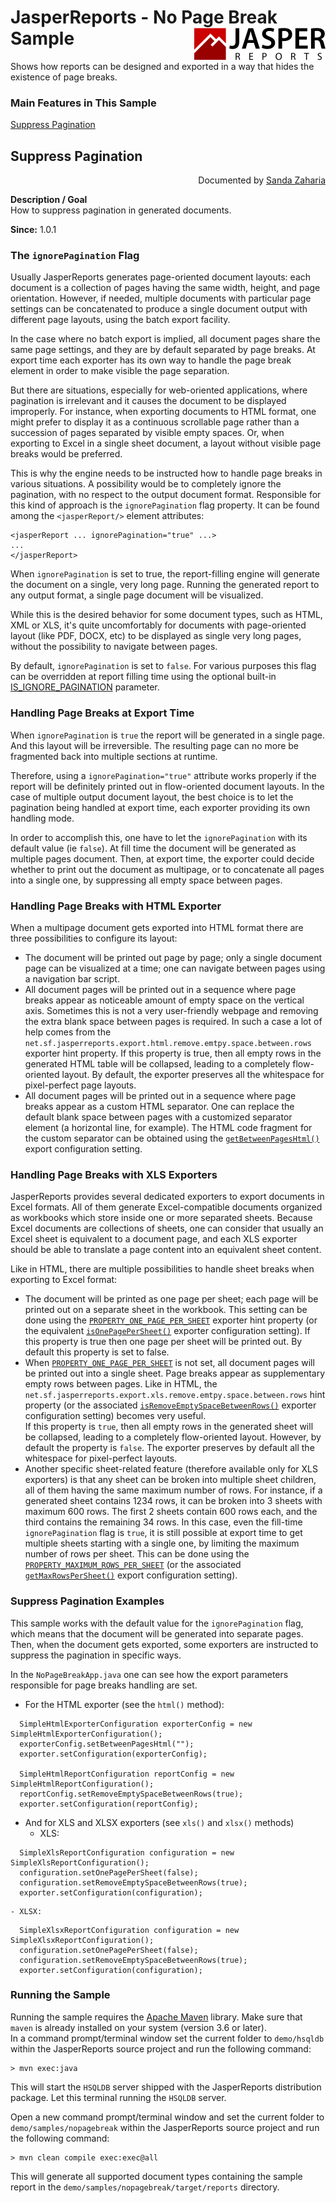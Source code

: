 
# JasperReports - No Page Break Sample <img src="../../resources/jasperreports.svg" alt="JasperReports logo" align="right"/>

Shows how reports can be designed and exported in a way that hides the existence of page breaks.

### Main Features in This Sample

[Suppress Pagination](#nopagebreak)

## <a name='nopagebreak'>Suppress</a> Pagination
<div align="right">Documented by <a href='mailto:shertage@users.sourceforge.net'>Sanda Zaharia</a></div>

**Description / Goal**\
How to suppress pagination in generated documents.

**Since:** 1.0.1

### The `ignorePagination` Flag

Usually JasperReports generates page-oriented document layouts: each document is a collection of pages having the same width, height, and page orientation. However, if needed, multiple documents with particular page settings can be concatenated to produce a single document output with different page layouts, using the batch export facility.

In the case where no batch export is implied, all document pages share the same page settings, and they are by default separated by page breaks. At export time each exporter has its own way to handle the page break element in order to make visible the page separation.

But there are situations, especially for web-oriented applications, where pagination is irrelevant and it causes the document to be displayed improperly. For instance, when exporting documents to HTML format, one might prefer to display it as a continuous scrollable page rather than a succession of pages separated by visible empty spaces. Or, when exporting to Excel in a single sheet document, a layout without visible page breaks would be preferred.

This is why the engine needs to be instructed how to handle page breaks in various situations. A possibility would be to completely ignore the pagination, with no respect to the output document format. Responsible for this kind of approach is the `ignorePagination` flag property. It can be found among the `<jasperReport/>` element attributes:

```
<jasperReport ... ignorePagination="true" ...>
...
</jasperReport>
```

When `ignorePagination` is set to true, the report-filling engine will generate the document on a single, very long page. Running the generated report to any output format, a single page document will be visualized.

While this is the desired behavior for some document types, such as HTML, XML or XLS, it's quite uncomfortably for documents with page-oriented layout (like PDF, DOCX, etc) to be displayed as single very long pages, without the possibility to navigate between pages.

By default, `ignorePagination` is set to `false`. For various purposes this flag can be overridden at report filling time using the optional built-in [IS_IGNORE_PAGINATION](https://jasperreports.sourceforge.net/api/net/sf/jasperreports/engine/JRParameter.html#IS_IGNORE_PAGINATION) parameter.

### Handling Page Breaks at Export Time

When `ignorePagination` is `true` the report will be generated in a single page. And this layout will be irreversible. The resulting page can no more be fragmented back into multiple sections at runtime.

Therefore, using a `ignorePagination="true"` attribute works properly if the report will be definitely printed out in flow-oriented document layouts. In the case of multiple output document layout, the best choice is to let the pagination being handled at export time, each exporter providing its own handling mode.

In order to accomplish this, one have to let the `ignorePagination` with its default value (ie `false`). At fill time the document will be generated as multiple pages document. Then, at export time, the exporter could decide whether to print out the document as multipage, or to concatenate all pages into a single one, by suppressing all empty space between pages.

### Handling Page Breaks with HTML Exporter

When a multipage document gets exported into HTML format there are three possibilities to configure its layout:

- The document will be printed out page by page; only a single document page can be visualized at a time; one can navigate between pages using a navigation bar script.
- All document pages will be printed out in a sequence where page breaks appear as noticeable amount of empty space on the vertical axis. Sometimes this is not a very user-friendly webpage and removing the extra blank space between pages is required. In such a case a lot of help comes from the `net.sf.jasperreports.export.html.remove.emtpy.space.between.rows` exporter hint property. If this property is true, then all empty rows in the generated HTML table will be collapsed, leading to a completely flow-oriented layout. By default, the exporter preserves all the whitespace for pixel-perfect page layouts.
- All document pages will be printed out in a sequence where page breaks appear as a custom HTML separator. One can replace the default blank space between pages with a customized separator element (a horizontal line, for example). The HTML code fragment for the custom separator can be obtained using the [`getBetweenPagesHtml()`](https://jasperreports.sourceforge.net/api/net/sf/jasperreports/export/HtmlExporterConfiguration.html#getBetweenPagesHtml()) export configuration setting.

### Handling Page Breaks with XLS Exporters

JasperReports provides several dedicated exporters to export documents in Excel formats. All of them generate Excel-compatible documents organized as workbooks which store inside one or more separated sheets. Because Excel documents are collections of sheets, one can consider that usually an Excel sheet is equivalent to a document page, and each XLS exporter should be able to translate a page content into an equivalent sheet content.

Like in HTML, there are multiple possibilities to handle sheet breaks when exporting to Excel format:

- The document will be printed as one page per sheet; each page will be printed out on a separate sheet in the workbook. This setting can be done using the [`PROPERTY_ONE_PAGE_PER_SHEET`](https://jasperreports.sourceforge.net/api/net/sf/jasperreports/export/XlsReportConfiguration.html#PROPERTY_ONE_PAGE_PER_SHEET) exporter hint property (or the equivalent [`isOnePagePerSheet()`](https://jasperreports.sourceforge.net/api/net/sf/jasperreports/export/XlsReportConfiguration.html#isOnePagePerSheet()) exporter configuration setting). If this property is true then one page per sheet will be printed out. By default this property is set to false.
- When [`PROPERTY_ONE_PAGE_PER_SHEET`](https://jasperreports.sourceforge.net/api/net/sf/jasperreports/export/XlsReportConfiguration.html#PROPERTY_ONE_PAGE_PER_SHEET) is not set, all document pages will be printed out into a single sheet. Page breaks appear as supplementary empty rows between pages. Like in HTML, the `net.sf.jasperreports.export.xls.remove.emtpy.space.between.rows` hint property (or the associated [`isRemoveEmptySpaceBetweenRows()`](https://jasperreports.sourceforge.net/api/net/sf/jasperreports/export/XlsReportConfiguration.html#isRemoveEmptySpaceBetweenRows()) exporter configuration setting) becomes very useful.\
If this property is `true`, then all empty rows in the generated sheet will be collapsed, leading to a completely flow-oriented layout. However, by default the property is `false`. The exporter preserves by default all the whitespace for pixel-perfect layouts.
- Another specific sheet-related feature (therefore available only for XLS exporters) is that any sheet can be broken into multiple sheet children, all of them having the same maximum number of rows. For instance, if a generated sheet contains 1234 rows, it can be broken into 3 sheets with maximum 600 rows. The first 2 sheets contain 600 rows each, and the third contains the remaining 34 rows. In this case, even the fill-time `ignorePagination` flag is `true`, it is still possible at export time to get multiple sheets starting with a single one, by limiting the maximum number of rows per sheet. This can be done using the [`PROPERTY_MAXIMUM_ROWS_PER_SHEET`](https://jasperreports.sourceforge.net/api/net/sf/jasperreports/export/XlsReportConfiguration.html#PROPERTY_MAXIMUM_ROWS_PER_SHEET) (or the associated [`getMaxRowsPerSheet()`](https://jasperreports.sourceforge.net/api/net/sf/jasperreports/export/XlsReportConfiguration.html#getMaxRowsPerSheet()) export configuration setting).


### Suppress Pagination Examples

This sample works with the default value for the `ignorePagination` flag, which means that the document will be generated into separate pages. Then, when the document gets exported, some exporters are instructed to suppress the pagination in specific ways.

In the `NoPageBreakApp.java` one can see how the export parameters responsible for page breaks handling are set.

- For the HTML exporter (see the `html()` method):

```
  SimpleHtmlExporterConfiguration exporterConfig = new SimpleHtmlExporterConfiguration();
  exporterConfig.setBetweenPagesHtml("");
  exporter.setConfiguration(exporterConfig);

  SimpleHtmlReportConfiguration reportConfig = new SimpleHtmlReportConfiguration();
  reportConfig.setRemoveEmptySpaceBetweenRows(true);
  exporter.setConfiguration(reportConfig);
```

- And for XLS and XLSX exporters (see `xls()` and `xlsx()` methods)
    - XLS:
    
```
  SimpleXlsReportConfiguration configuration = new SimpleXlsReportConfiguration();
  configuration.setOnePagePerSheet(false);
  configuration.setRemoveEmptySpaceBetweenRows(true);
  exporter.setConfiguration(configuration);
```

    - XLSX:
    
```
  SimpleXlsxReportConfiguration configuration = new SimpleXlsxReportConfiguration();
  configuration.setOnePagePerSheet(false);
  configuration.setRemoveEmptySpaceBetweenRows(true);
  exporter.setConfiguration(configuration);
```

### Running the Sample

Running the sample requires the [Apache Maven](https://maven.apache.org) library. Make sure that `maven` is already installed on your system (version 3.6 or later).\
In a command prompt/terminal window set the current folder to `demo/hsqldb` within the JasperReports source project and run the following command:

```
> mvn exec:java
```

This will start the `HSQLDB` server shipped with the JasperReports distribution package. Let this terminal running the `HSQLDB` server.

Open a new command prompt/terminal window and set the current folder to `demo/samples/nopagebreak` within the JasperReports source project and run the following command:

```
> mvn clean compile exec:exec@all
```

This will generate all supported document types containing the sample report in the `demo/samples/nopagebreak/target/reports` directory.

